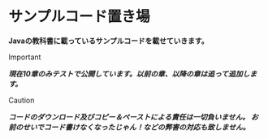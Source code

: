 # サンプルコード置き場
**Javaの教科書に載っているサンプルコードを載せていきます。**

>[!important] 
>***現在10章のみテストで公開しています。以前の章、以降の章は追って追加します。***

>[!caution] 
>***コードのダウンロード及びコピー＆ペーストによる責任は一切負いません。
>お前のせいでコード書けなくなったじゃん！などの弊害の対応も致しません。***

